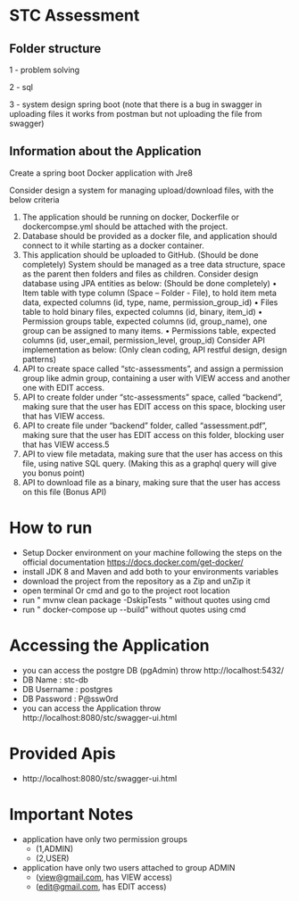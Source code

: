 # STC Assessment

## Folder structure
1 - problem solving

2 - sql

3 - system design spring boot (note that there is a bug in swagger in uploading files it works from postman but not uploading the file from swagger)

## Information about the Application


Create a spring boot Docker application with Jre8

Consider design a system for managing upload/download files, with the below criteria
1. The application should be running on docker, Dockerfile or dockercompse.yml should be
   attached with the project.
2. Database should be provided as a docker file, and application should connect to it while
   starting as a docker container.
3. This application should be uploaded to GitHub. (Should be done completely)
   System should be managed as a tree data structure, space as the parent then folders and files as
   children.
   Consider design database using JPA entities as below: (Should be done completely)
   • Item table with type column (Space – Folder - File), to hold item meta data, expected
   columns (id, type, name, permission_group_id)
   • Files table to hold binary files, expected columns (id, binary, item_id)
   • Permission groups table, expected columns (id, group_name), one group can be
   assigned to many items.
   • Permissions table, expected columns (id, user_email, permission_level, group_id)
   Consider API implementation as below: (Only clean coding, API restful design, design patterns)
1. API to create space called “stc-assessments”, and assign a permission group like admin
   group, containing a user with VIEW access and another one with EDIT access.
2. API to create folder under “stc-assessments” space, called “backend”, making sure that
   the user has EDIT access on this space, blocking user that has VIEW access.
3. API to create file under “backend” folder, called “assessment.pdf”, making sure that the
   user has EDIT access on this folder, blocking user that has VIEW access.5
4. API to view file metadata, making sure that the user has access on this file, using native
   SQL query. (Making this as a graphql query will give you bonus point)
5. API to download file as a binary, making sure that the user has access on this file (Bonus
   API)
# How to run 
- Setup Docker environment on your machine following the steps on the official documentation https://docs.docker.com/get-docker/
- install JDK 8 and Maven and add both to your environments variables
- download the project from the repository as a Zip and unZip it
- open terminal Or cmd and go to the project root location
- run " mvnw clean package -DskipTests " without quotes using cmd
- run " docker-compose up --build" without quotes using cmd

# Accessing the Application
- you can access the postgre DB (pgAdmin) throw http://localhost:5432/
- DB Name : stc-db
- DB Username : postgres
- DB Password : P@ssw0rd
- you can access the Application throw http://localhost:8080/stc/swagger-ui.html

# Provided Apis
- http://localhost:8080/stc/swagger-ui.html

# Important Notes
- application have only two permission groups
  - (1,ADMIN)
  - (2,USER)
- application have only two users attached to group ADMIN
  - (view@gmail.com, has VIEW access)
  - (edit@gmail.com, has EDIT access)
